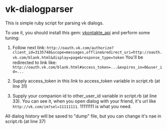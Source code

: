 # vk-dialogparser
This is simple ruby script for parsing vk dialogs.

To use it, you should install this gem: [vkontakte_api](https://github.com/7even/vkontakte_api) and perform some tuning:

1.  Follow next link:
`http://oauth.vk.com/authorize?client_id=3135748&scope=messages,offline&redirect_uri=http://oauth.vk.com/blank.html&display=page&response_type=token`
You'll be redirected to link like:
`http://oauth.vk.com/blank.html#access_token=...&expires_in=0&user_id=...`

2.  Supply access_token in this link to access_token variable in script.rb (at line 31)

3.  Supply your companion id to other_user_id variable in script.rb (at line 33). You can see it, when you open dialog with your friend, it's url like `http://vk.com/im?sel=11111111`. 11111111 is what you need.

All dialog history will be saved to "dump" file, but you can change it's nae in script.rb (at line 37)